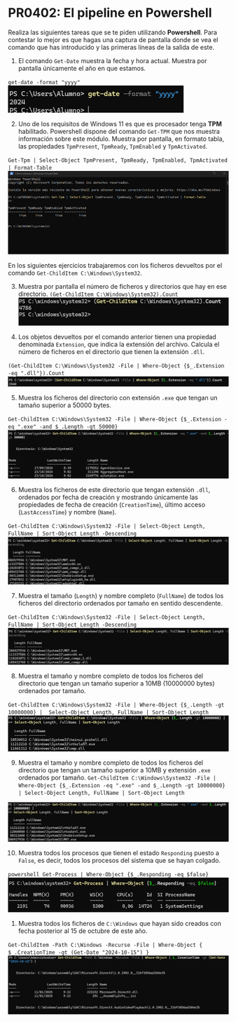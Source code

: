 # PR0402: El pipeline en Powershell

Realiza las siguientes tareas que se te piden utilizando **Powershell**. Para contestar lo mejor es que hagas una captura de pantalla donde se vea el comando que has introducido y las primeras líneas de la salida de este.

1. El comando `Get-Date` muestra la fecha y hora actual. Muestra por pantalla únicamente el año en que estamos.

`get-date -format "yyyy"`
![alt text](image.png)

2. Uno de los requisitos de Windows 11 es que es procesador tenga **TPM** habilitado. Powershell dispone del comando `Get-TPM` que nos muestra información sobre este módulo. Muestra por pantalla, en formato tabla, las propiedades `TpmPresent`, `TpmReady`, `TpmEnabled` y `TpmActivated`.
   
`Get-Tpm | Select-Object TpmPresent, TpmReady, TpmEnabled, TpmActivated | Format-Table`
![alt text](image-1.png)

En los siguientes ejercicios trabajaremos con los ficheros devueltos por el comando `Get-ChildItem C:\Windows\System32`.

3. Muestra por pantalla el número de ficheros y directorios que hay en ese directorio.
`(Get-ChildItem C:\Windows\System32).Count`
![alt text](image-2.png)

4. Los objetos devueltos por el comando anterior tienen una propiedad denominada `Extension`, que indica la extensión del archivo. Calcula el número de ficheros en el directorio que tienen la extensión `.dll`.
   
`(Get-ChildItem C:\Windows\System32 -File | Where-Object {$_.Extension -eq ".dll"}).Count`
![alt text](image-3.png)

5. Muestra los ficheros del directorio con extensión `.exe` que tengan un tamaño superior a 50000 bytes.
   
`Get-ChildItem C:\Windows\System32 -File | Where-Object {$_.Extension -eq ".exe" -and $_.Length -gt 50000}`
![alt text](image-4.png)

6. Muestra los ficheros de este directorio que tengan extensión `.dll`, ordenados por fecha de creación y mostrando únicamente las propiedades de fecha de creación (`CreationTime`), último acceso (`LastAccessTime`) y nombre (`Name`).
   
`Get-ChildItem C:\Windows\System32 -File | Select-Object Length, FullName | Sort-Object Length -Descending`
![alt text](image-5.png)

7. Muestra el tamaño (`Length`) y nombre completo (`FullName`) de todos los ficheros del directorio ordenados por tamaño en sentido descendente.
   
`Get-ChildItem C:\Windows\System32 -File | Select-Object Length, FullName | Sort-Object Length -Descending`
![alt text](image-6.png)

8. Muestra el tamaño y nombre completo de todos los ficheros del directorio que tengan un tamaño superior a 10MB (10000000 bytes) ordenados por tamaño.

`Get-ChildItem C:\Windows\System32 -File | Where-Object {$_.Length -gt 10000000} | 
Select-Object Length, FullName | Sort-Object Length`
![alt text](image-7.png)

9.  Muestra el tamaño y nombre completo de todos los ficheros del directorio que tengan un tamaño superior a 10MB y extensión `.exe` ordenados por tamaño.
    `Get-ChildItem C:\Windows\System32 -File | Where-Object {$_.Extension -eq ".exe" -and $_.Length -gt 10000000} | Select-Object Length, FullName | Sort-Object Length`

![alt text](image-10.png)

10.   Muestra todos los procesos que tienen el estado `Responding` puesto a `False`, es decir, todos los procesos del sistema que se hayan colgado.

`powershell
Get-Process | Where-Object {$_.Responding -eq $false}`
![alt text](image-8.png)

1.    Muestra todos los ficheros de `C:\Windows` que hayan sido creados con fecha posterior al 15 de octubre de este año.

`Get-ChildItem -Path C:\Windows -Recurse -File | Where-Object { $_.CreationTime -gt (Get-Date "2024-10-15") }`
![alt text](image-11.png)
